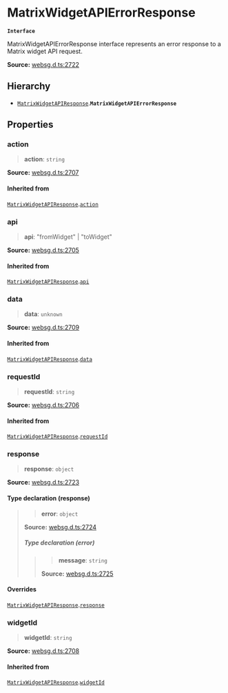 # MatrixWidgetAPIErrorResponse

**`Interface`**

MatrixWidgetAPIErrorResponse interface represents an error response to a Matrix widget API request.

**Source:** [websg.d.ts:2722](https://github.com/thirdroom/thirdroom/blob/4c397b03/packages/websg-types/types/websg.d.ts#L2722)

## Hierarchy

- [`MatrixWidgetAPIResponse`](interface.MatrixWidgetAPIResponse.md).**`MatrixWidgetAPIErrorResponse`**

## Properties

### action

> **action**: `string`

**Source:** [websg.d.ts:2707](https://github.com/thirdroom/thirdroom/blob/4c397b03/packages/websg-types/types/websg.d.ts#L2707)

#### Inherited from

[`MatrixWidgetAPIResponse`](interface.MatrixWidgetAPIResponse.md).[`action`](interface.MatrixWidgetAPIResponse.md#action)

### api

> **api**: "fromWidget" \| "toWidget"

**Source:** [websg.d.ts:2705](https://github.com/thirdroom/thirdroom/blob/4c397b03/packages/websg-types/types/websg.d.ts#L2705)

#### Inherited from

[`MatrixWidgetAPIResponse`](interface.MatrixWidgetAPIResponse.md).[`api`](interface.MatrixWidgetAPIResponse.md#api)

### data

> **data**: `unknown`

**Source:** [websg.d.ts:2709](https://github.com/thirdroom/thirdroom/blob/4c397b03/packages/websg-types/types/websg.d.ts#L2709)

#### Inherited from

[`MatrixWidgetAPIResponse`](interface.MatrixWidgetAPIResponse.md).[`data`](interface.MatrixWidgetAPIResponse.md#data)

### requestId

> **requestId**: `string`

**Source:** [websg.d.ts:2706](https://github.com/thirdroom/thirdroom/blob/4c397b03/packages/websg-types/types/websg.d.ts#L2706)

#### Inherited from

[`MatrixWidgetAPIResponse`](interface.MatrixWidgetAPIResponse.md).[`requestId`](interface.MatrixWidgetAPIResponse.md#requestid)

### response

> **response**: `object`

**Source:** [websg.d.ts:2723](https://github.com/thirdroom/thirdroom/blob/4c397b03/packages/websg-types/types/websg.d.ts#L2723)

#### Type declaration (response)

> > **error**: `object`
>
> **Source:** [websg.d.ts:2724](https://github.com/thirdroom/thirdroom/blob/4c397b03/packages/websg-types/types/websg.d.ts#L2724)
>
> ##### Type declaration (error)
>
> > > **message**: `string`
> >
> > **Source:** [websg.d.ts:2725](https://github.com/thirdroom/thirdroom/blob/4c397b03/packages/websg-types/types/websg.d.ts#L2725)

#### Overrides

[`MatrixWidgetAPIResponse`](interface.MatrixWidgetAPIResponse.md).[`response`](interface.MatrixWidgetAPIResponse.md#response)

### widgetId

> **widgetId**: `string`

**Source:** [websg.d.ts:2708](https://github.com/thirdroom/thirdroom/blob/4c397b03/packages/websg-types/types/websg.d.ts#L2708)

#### Inherited from

[`MatrixWidgetAPIResponse`](interface.MatrixWidgetAPIResponse.md).[`widgetId`](interface.MatrixWidgetAPIResponse.md#widgetid)

